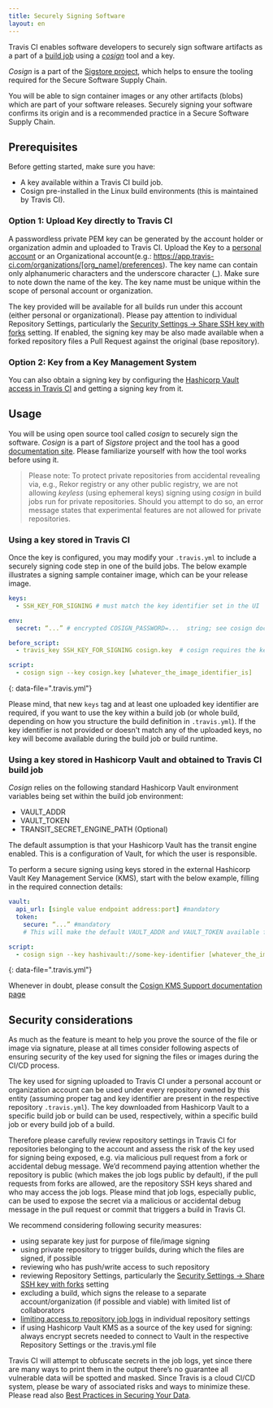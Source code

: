 ```yaml
---
title: Securely Signing Software
layout: en
---
```


Travis CI enables software developers to securely sign software artifacts as a part of a [build job](/user/job-lifecycle#the-build) using a [*cosign*](https://github.com/sigstore/cosign) tool and a key.

*Cosign* is a part of the [Sigstore project](https://www.sigstore.dev/), which helps to ensure the tooling required for the Secure Software Supply Chain.

You will be able to sign container images or any other artifacts (blobs) which are part of your software releases. Securely signing your software confirms its origin and is a recommended practice in a Secure Software Supply Chain.

## Prerequisites

Before getting started, make sure you have:

* A key available within a Travis CI build job.
* Cosign pre-installed in the Linux build environments (this is maintained by Travis CI).

### Option 1: Upload Key directly to Travis CI

A passwordless private PEM key can be generated by the account holder or organization admin and uploaded to Travis CI.
Upload the Key to a [personal account](https://app.travis-ci.com/account/preferences )
or an Organizational account(e.g.: https://app.travis-ci.com/organizations/[org_name]/preferences). The key name can contain only alphanumeric characters and the underscore character (_). Make sure to note down the name of the key. The key name must be unique within the scope of personal account or organization.

The key provided will be available for all builds run under this account (either personal or organizational). Please pay attention to individual Repository Settings, particularly the [Security Settings -> Share SSH key with forks](/user/web-ui#share-ssh-keys-with-forks) setting. If enabled, the signing key may be also made available when a forked repository files a Pull Request against the original (base repository).

### Option 2: Key from a Key Management System

You can also obtain a signing key by configuring the [Hashicorp Vault access in Travis CI](/user/hashicorp-vault-integration) and getting a signing key from it.

## Usage

You will be using open source tool called *cosign* to securely sign the software. *Cosign* is a part of *Sigstore* project and the tool has a good [documentation site](https://docs.sigstore.dev/cosign/overview). Please familiarize yourself with how the tool works before using it.

> Please note: To protect private repositories from accidental revealing via, e.g., Rekor registry or any other public registry, we are not allowing *keyless* (using ephemeral keys) signing using *cosign* in build jobs run for private repositories. Should you attempt to do so, an error message states that experimental features are not allowed for private repositories.

### Using a key stored in Travis CI

Once the key is configured, you may modify your `.travis.yml` to include a securely signing code step in one of the build jobs. The below example illustrates a signing sample container image, which can be your release image.

```yaml
keys:
  - SSH_KEY_FOR_SIGNING # must match the key identifier set in the UI

env:
  secret: “...” # encrypted COSIGN_PASSWORD=...  string; see cosign doc

before_script:
  - travis_key SSH_KEY_FOR_SIGNING cosign.key  # cosign requires the key to be in a file

script:
  - cosign sign --key cosign.key [whatever_the_image_identifier_is]
```
{: data-file=".travis.yml"}


Please mind, that new `keys` tag and at least one uploaded key identifier are required, if you want to use the key within a build job (or whole build, depending on how you structure the build definition in `.travis.yml`). If the key identifier is not provided or doesn't match any of the uploaded keys, no key will become available during the  build job or build runtime.

### Using a key stored in Hashicorp Vault and obtained to Travis CI build job

*Cosign* relies on the following standard Hashicorp Vault environment variables being set within the build job environment:
 * VAULT_ADDR
 * VAULT_TOKEN
 * TRANSIT_SECRET_ENGINE_PATH (Optional)

The default assumption is that your Hashicorp Vault has the transit engine enabled. This is a configuration of Vault, for which the user is responsible.

To perform a secure signing using keys stored in the external Hashicorp Vault Key Management Service (KMS), start with the below example, filling in the required connection details:

```yaml
vault:
  api_url: [single value endpoint address:port] #mandatory
  token:
    secure: “...” #mandatory
    # This will make the default VAULT_ADDR and VAULT_TOKEN available for cosign.

script:
  - cosign sign --key hashivault://some-key-identifier [whatever_the_image_identifier_is]
```
{: data-file=".travis.yml"}

Whenever in doubt, please consult the [Cosign KMS Support documentation page](https://docs.sigstore.dev/cosign/kms_support)

## Security considerations

As much as the feature is meant to help you prove the source of the file or image via signature, please at all times consider following aspects of ensuring security of the key used for signing the files or images during the CI/CD process.

The key used for signing uploaded to Travis CI under a personal account or organization account can be used under every repository owned by this entity (assuming proper tag and key identifier are present in the respective repository `.travis.yml`). The key downloaded from Hashicorp Vault to a specific build job or build can be used, respectively, within a specific build job or every build job of a build.

Therefore please carefully review repository settings in Travis CI for repositories belonging to the account and assess the risk of the key used for signing being exposed, e.g. via malicious pull request from a fork or accidental debug message. We’d recommend paying attention whether the repository is public (which makes the job logs public by default), if the pull requests from forks are allowed, are the repository SSH keys shared and who may access the job logs. Please mind that job logs, especially public, can be used to expose the secret via a malicious or accidental debug message in the pull request or commit that triggers a build in Travis CI.

We recommend considering following security measures:
 * using separate key just for purpose of file/image signing
 * using private repository to trigger builds, during which the files are signed, if possible
 * reviewing who has push/write access to such repository
 * reviewing Repository Settings, particularly the [Security Settings -> Share SSH key with forks](/user/web-ui#share-ssh-keys-with-forks) setting
 * excluding a build, which signs the release to a separate account/organization (if possible and viable) with limited list of collaborators
 * [limiting access to repository job logs](/user/disable-job-logs/) in individual repository settings
 * if using Hashicorp Vault KMS as a source of the key used for signing: always encrypt secrets needed to connect to Vault in the respective Repository Settings or the .travis.yml file

Travis CI will attempt to obfuscate secrets in the job logs, yet since there are many ways to print them in the output there’s no guarantee all vulnerable data will be spotted and masked. Since Travis is a cloud CI/CD system, please be wary of associated risks and ways to minimize these. Please read also [Best Practices in Securing Your Data](/user/best-practices-security).
